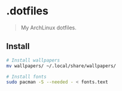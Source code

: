 # .dotfiles
> My ArchLinux dotfiles.

## Install
```sh
# Install wallpapers
mv wallpapers/ ~/.local/share/wallpapers/

# Install fonts
sudo pacman -S --needed - < fonts.text
```
